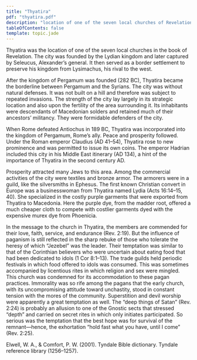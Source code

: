 ```yaml
---
title: "Thyatira"
pdf: "thyatira.pdf"
description: "location of one of the seven local churches of Revelation; home of Lydia, the seller of purple."
tableOfContents: false
template: topic.jade
---
```


Thyatira was the location of one of the seven local churches in the book
of Revelation. The city was founded by the Lydian kingdom and later
captured by Seleucus, Alexander’s general. It then served as a border
settlement to preserve his kingdom from Lysimachus, his rival to the
west.

After the kingdom of Pergamum was founded (282 BC), Thyatira became the
borderline between Pergamum and the Syrians. The city was without
natural defenses. It was not built on a hill and therefore was subject
to repeated invasions. The strength of the city lay largely in its
strategic location and also upon the fertility of the area surrounding
it. Its inhabitants were descendants of Macedonian solders and retained
much of their ancestors’ militancy. They were formidable defenders of
the city.

When Rome defeated Antiochus in 189 BC, Thyatira was incorporated into
the kingdom of Pergamum, Rome’s ally. Peace and prosperity followed.
Under the Roman emperor Claudius (AD 41–54), Thyatira rose to new
prominence and was permitted to issue its own coins. The emperor Hadrian
included this city in his Middle East itinerary (AD 134), a hint of the
importance of Thyatira in the second century AD.

Prosperity attracted many Jews to this area. Among the commercial
activities of the city were textiles and bronze armor. The armorers were
in a guild, like the silversmiths in Ephesus. The first known Christian
convert in Europe was a businesswoman from Thyatira named Lydia (Acts
16:14–15, 40). She specialized in the costly purple garments that were
exported from Thyatira to Macedonia. Here the purple dye, from the
madder root, offered a much cheaper cloth to compete with costlier
garments dyed with the expensive murex dye from Phoenicia.

In the message to the church in Thyatira, the members are commended for
their love, faith, service, and endurance (Rev. 2:19). But the influence
of paganism is still reflected in the sharp rebuke of those who tolerate
the heresy of which “Jezebel” was the leader. Their temptation was
similar to that of the Corinthian believers who were uncertain about
eating food that had been dedicated to idols (1 Cor 8:1–13). The trade
guilds held periodic festivals in which food offered to idols was
consumed. This was sometimes accompanied by licentious rites in which
religion and sex were mingled. This church was condemned for its
accommodation to these pagan practices. Immorality was so rife among the
pagans that the early church, with its uncompromising attitude toward
unchastity, stood in constant tension with the mores of the community.
Superstition and devil worship were apparently a great temptation as
well. The “deep things of Satan” (Rev. 2:24) is probably an allusion to
one of the Gnostic sects that stressed “depth” and carried on secret
rites in which only initiates participated. So serious was the
temptation that the best hope was for survival of the remnant—hence, the
exhortation “hold fast what you have, until I come” (Rev. 2:25).

Elwell, W. A., & Comfort, P. W. (2001). Tyndale Bible dictionary.
Tyndale reference library (1256–1257).

